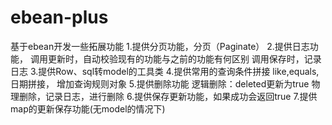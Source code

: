 # ebean-plus
基于ebean开发一些拓展功能
1.提供分页功能，分页（Paginate）
2.提供日志功能，
  调用更新时，自动校验现有的功能与之前的功能有何区别
  调用保存时，记录日志
3.提供Row、sql转model的工具类
4.提供常用的查询条件拼接
  like,equals,日期拼接，
  增加查询规则对象
5.提供删除功能
  逻辑删除：deleted更新为true
  物理删除，记录日志，进行删除
6.提供保存更新功能，如果成功会返回true
7.提供map的更新保存功能(无model的情况下)

